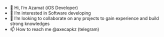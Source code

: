 - 👋 Hi, I’m Azamat (iOS Developer)
- 🌱 I’m interested in Software developing
- 💞️ I’m looking to collaborate on any projects to gain experience and build strong knowledges
- 📫 How to reach me @axecapkz (telegram)

<!---
axecapkz/axecapkz is a ✨ special ✨ repository because its `README.md` (this file) appears on your GitHub profile.
You can click the Preview link to take a look at your changes.
--->
